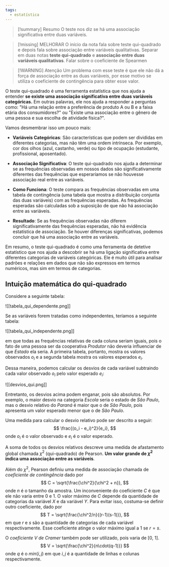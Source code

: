 ```yaml
---
tags:
  - estatística
---
```

>[!summary] Resumo
>O teste nos diz se há uma associação significativa entre duas variáveis.

>[!missing] MELHORAR
>O início da nota fala sobre teste qui-quadrado e depois fala sobre associação entre variáveis qualitativas. Separar em duas notas **teste qui-quadrado** e **associação entre duas variáveis qualitativas**.
>Falar sobre o coeficiente de Spearmen

>[!WARNING] Atenção
>Um problema com esse teste é que ele não dá a força de associação entre as duas variáveis, por esse motivo se utiliza o coeficiente de contingência para obter esse valor.  

O teste qui-quadrado é uma ferramenta estatística que nos ajuda a entender **se existe uma associação significativa entre duas variáveis categóricas.** Em outras palavras, ele nos ajuda a responder a perguntas como: "Há uma relação entre a preferência de produto A ou B e a faixa etária dos consumidores?" ou "Existe uma associação entre o gênero de uma pessoa e sua escolha de atividade física?".  
  
Vamos desmembrar isso um pouco mais:  
  
- **Variáveis Categóricas**: São características que podem ser divididas em diferentes categorias, mas não têm uma ordem intrínseca. Por exemplo, cor dos olhos (azul, castanho, verde) ou tipo de ocupação (estudante, profissional, aposentado).  
  
- **Associação Significativa**: O teste qui-quadrado nos ajuda a determinar se as frequências observadas em nossos dados são significativamente diferentes das frequências que esperaríamos se não houvesse associação real entre as variáveis.  
  
- **Como Funciona**: O teste compara as frequências observadas em uma tabela de contingência (uma tabela que mostra a distribuição conjunta das duas variáveis) com as frequências esperadas. As frequências esperadas são calculadas sob a suposição de que não há associação entre as variáveis.  
  
- **Resultado**: Se as frequências observadas não diferem significativamente das frequências esperadas, não há evidência estatística de associação. Se houver diferenças significativas, podemos concluir que há uma associação entre as variáveis.  
  
Em resumo, o teste qui-quadrado é como uma ferramenta de detetive estatístico que nos ajuda a descobrir se há uma ligação significativa entre diferentes categorias de variáveis categóricas. Ele é muito útil para analisar padrões e relações em dados que não são expressos em termos numéricos, mas sim em termos de categorias.

## Intuição matemática do qui-quadrado

Considere a seguinte tabela:

![[tabela_qui_dependente.png]]

Se as variáveis forem tratadas como independentes, teríamos a seguinte tabela:

![[tabela_qui_independente.png]]

em que todas as frequências relativas de cada coluna seriam iguais, pois o fato de uma pessoa ser da cooperativa *Produtor* não deveria influenciar de que *Estado* ela seria. A primeira tabela, portanto, mostra os valores observados $o_i$ e a segunda tabela mostra os valores esperados $e_i$.

Dessa maneira, podemos calcular os desvios de cada variável subtraindo cada valor observado $o_i$ pelo valor esperado $e_i$:

![[desvios_qui.png]]

Entretanto, os desvios acima podem enganar, pois são absolutos. Por exemplo, o maior desvio na categoria *Escola* seria o estado de *São Paulo*, mas o desvio relativo do *Paraná* é maior que o de *São Paulo*, pois apresenta um valor esperado menor que o de *São Paulo*.

Uma medida para calcular o desvio relativo pode ser descrito a seguir:
$$
\frac{(o_i - e_i)^2}{e_i},
$$
onde $o_i$ é o valor observado e $e_i$ é o valor esperado. 

A soma de todos os desvios relativos descreve uma medida de afastamento global chamada $\chi^2$ (qui-quadrado) de Pearson. **Um valor grande de $\chi^2$ indica uma associação entre as variáveis**.

Além do $\chi^2$, Pearson definiu uma medida de associação chamada de *coeficiente de contingência* dado por
$$
C = \sqrt{\frac{\chi^2}{\chi^2 + n}},
$$
onde $n$ é o tamanho da amostra. Um inconveniente do coeficiente $C$ é que ele não varia entre 0 e 1. O valor máximo de $C$ depende da quantidade de categorias da variável $X$ e da variável $Y$. Para evitar isso, costuma-se definir outro coeficiente, dado por
$$
T = \sqrt{\frac{\chi^2/n}{(r-1)(s-1)}},
$$
em que $r$ e $s$ são a quantidade de categorias de cada variável respectivamente. Esse coeficiente atinge o valor máximo igual a 1 se $r = s$.

O *coeficiente V de Cramer* também pode ser utilizado, pois varia de \[0, 1].
$$
V = \sqrt{\frac{\chi^2}{n\cdot(q-1)}}
$$
onde $q$ é o $min(i, j)$ em que $i, j$ é a quantidade de linhas e colunas respectivamente.